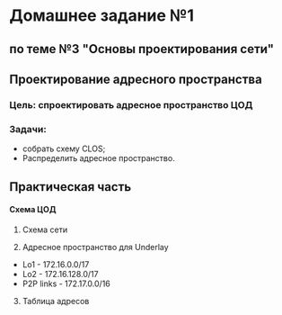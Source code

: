 #  Домашнее задание №1 
## по теме №3 "Основы проектирования сети"
## Проектирование адресного пространства
### Цель: спроектировать адресное пространство ЦОД
### Задачи:
+ собрать схему CLOS;
+ Распределить адресное пространство.

## Практическая часть
#### Схема ЦОД
1. Схема сети

2. Адресное пространство для Underlay
+ Lo1 - 172.16.0.0/17
+ Lo2 - 172.16.128.0/17
+ P2P links - 172.17.0.0/16
3. Таблица адресов
